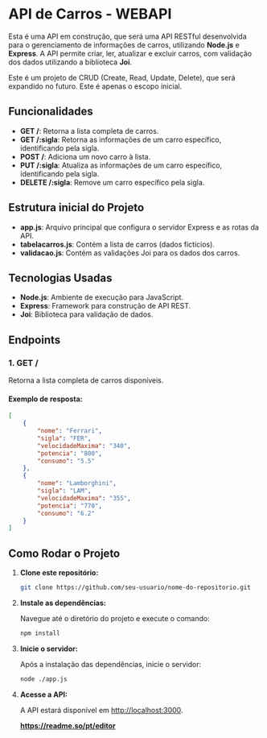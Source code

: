 # API de Carros - WEBAPI

Esta é uma API em construção, que será uma API RESTful desenvolvida para o gerenciamento de informações de carros, utilizando **Node.js** e **Express**. A API permite criar, ler, atualizar e excluir carros, com validação dos dados utilizando a biblioteca **Joi**.

Este é um projeto de CRUD (Create, Read, Update, Delete), que será expandido no futuro. Este é apenas o escopo inicial.

## Funcionalidades

- **GET /**: Retorna a lista completa de carros.
- **GET /:sigla**: Retorna as informações de um carro específico, identificando pela sigla.
- **POST /**: Adiciona um novo carro à lista.
- **PUT /:sigla**: Atualiza as informações de um carro específico, identificando pela sigla.
- **DELETE /:sigla**: Remove um carro específico pela sigla.

## Estrutura inicial do Projeto

- **app.js**: Arquivo principal que configura o servidor Express e as rotas da API.
- **tabelacarros.js**: Contém a lista de carros (dados fictícios).
- **validacao.js**: Contém as validações Joi para os dados dos carros.

## Tecnologias Usadas

- **Node.js**: Ambiente de execução para JavaScript.
- **Express**: Framework para construção de API REST.
- **Joi**: Biblioteca para validação de dados.

## Endpoints

### 1. **GET /**

Retorna a lista completa de carros disponíveis.

#### Exemplo de resposta:

```json
[
    {
        "nome": "Ferrari",
        "sigla": "FER",
        "velocidadeMaxima": "340",
        "potencia": "800",
        "consumo": "5.5"
    },
    {
        "nome": "Lamborghini",
        "sigla": "LAM",
        "velocidadeMaxima": "355",
        "potencia": "770",
        "consumo": "6.2"
    }
]
```

## Como Rodar o Projeto

1. **Clone este repositório:**

    ```bash
    git clone https://github.com/seu-usuario/nome-do-repositorio.git
    ```
2. **Instale as dependências:**

    Navegue até o diretório do projeto e execute o comando:

    ```bash
    npm install
    ```

3. **Inicie o servidor:**

    Após a instalação das dependências, inicie o servidor:

    ```bash
    node ./app.js
    ```

4. **Acesse a API:**

    A API estará disponível em [http://localhost:3000](http://localhost:3000).

    **https://readme.so/pt/editor**